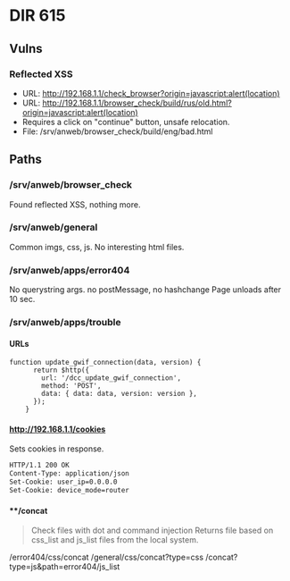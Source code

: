 # DIR 615

## Vulns

### Reflected XSS

- URL: http://192.168.1.1/check_browser?origin=javascript:alert(location)
- URL: http://192.168.1.1/browser_check/build/rus/old.html?origin=javascript:alert(location)
- Requires a click on "continue" button, unsafe relocation.
- File: /srv/anweb/browser_check/build/eng/bad.html

## Paths

### /srv/anweb/browser_check

Found reflected XSS, nothing more.

### /srv/anweb/general

Common imgs, css, js.
No interesting html files.

### /srv/anweb/apps/error404

No querystring args. no postMessage, no hashchange
Page unloads after 10 sec.

### /srv/anweb/apps/trouble



#### URLs

```
function update_gwif_connection(data, version) {
      return $http({
        url: '/dcc_update_gwif_connection',
        method: 'POST',
        data: { data: data, version: version },
      });
    }
```

#### http://192.168.1.1/cookies

Sets cookies in response.

``` md
HTTP/1.1 200 OK
Content-Type: application/json
Set-Cookie: user_ip=0.0.0.0
Set-Cookie: device_mode=router
```


#### **/concat

> Check files with dot and command injection
Returns file based on css_list and js_list files from the local system. 

/error404/css/concat
/general/css/concat?type=css
/concat?type=js&path=error404/js_list
